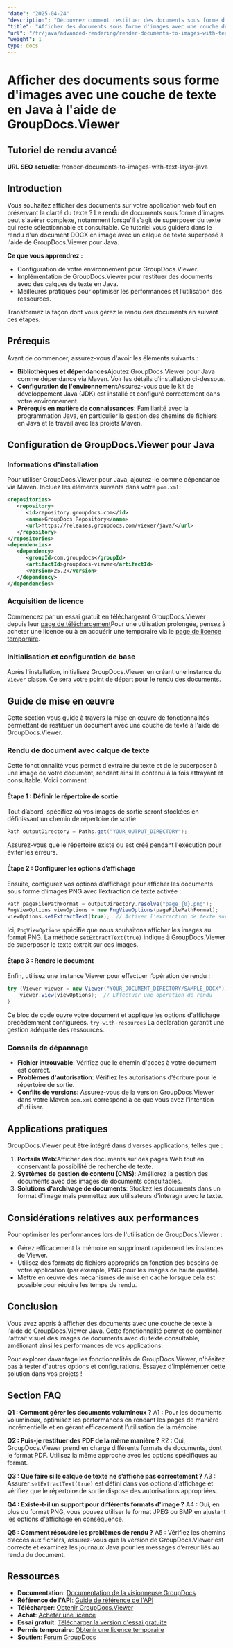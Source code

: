 ```yaml
---
"date": "2025-04-24"
"description": "Découvrez comment restituer des documents sous forme d'images avec une couche de texte en Java à l'aide de GroupDocs.Viewer pour une clarté de texte et une facilité de recherche améliorées."
"title": "Afficher des documents sous forme d'images avec une couche de texte en Java à l'aide de GroupDocs.Viewer"
"url": "/fr/java/advanced-rendering/render-documents-to-images-with-text-layer-java/"
"weight": 1
type: docs
---
```

# Afficher des documents sous forme d'images avec une couche de texte en Java à l'aide de GroupDocs.Viewer
## Tutoriel de rendu avancé
**URL SEO actuelle**: /render-documents-to-images-with-text-layer-java

## Introduction
Vous souhaitez afficher des documents sur votre application web tout en préservant la clarté du texte ? Le rendu de documents sous forme d'images peut s'avérer complexe, notamment lorsqu'il s'agit de superposer du texte qui reste sélectionnable et consultable. Ce tutoriel vous guidera dans le rendu d'un document DOCX en image avec un calque de texte superposé à l'aide de GroupDocs.Viewer pour Java.

**Ce que vous apprendrez :**
- Configuration de votre environnement pour GroupDocs.Viewer.
- Implémentation de GroupDocs.Viewer pour restituer des documents avec des calques de texte en Java.
- Meilleures pratiques pour optimiser les performances et l’utilisation des ressources.

Transformez la façon dont vous gérez le rendu des documents en suivant ces étapes.

## Prérequis
Avant de commencer, assurez-vous d'avoir les éléments suivants :

- **Bibliothèques et dépendances**Ajoutez GroupDocs.Viewer pour Java comme dépendance via Maven. Voir les détails d'installation ci-dessous.
- **Configuration de l'environnement**Assurez-vous que le kit de développement Java (JDK) est installé et configuré correctement dans votre environnement.
- **Prérequis en matière de connaissances**: Familiarité avec la programmation Java, en particulier la gestion des chemins de fichiers en Java et le travail avec les projets Maven.

## Configuration de GroupDocs.Viewer pour Java
### Informations d'installation
Pour utiliser GroupDocs.Viewer pour Java, ajoutez-le comme dépendance via Maven. Incluez les éléments suivants dans votre `pom.xml`:

```xml
<repositories>
   <repository>
      <id>repository.groupdocs.com</id>
      <name>GroupDocs Repository</name>
      <url>https://releases.groupdocs.com/viewer/java/</url>
   </repository>
</repositories>
<dependencies>
   <dependency>
      <groupId>com.groupdocs</groupId>
      <artifactId>groupdocs-viewer</artifactId>
      <version>25.2</version>
   </dependency>
</dependencies>
```

### Acquisition de licence
Commencez par un essai gratuit en téléchargeant GroupDocs.Viewer depuis leur [page de téléchargement](https://releases.groupdocs.com/viewer/java/)Pour une utilisation prolongée, pensez à acheter une licence ou à en acquérir une temporaire via le [page de licence temporaire](https://purchase.groupdocs.com/temporary-license/).

### Initialisation et configuration de base
Après l'installation, initialisez GroupDocs.Viewer en créant une instance du `Viewer` classe. Ce sera votre point de départ pour le rendu des documents.

## Guide de mise en œuvre
Cette section vous guide à travers la mise en œuvre de fonctionnalités permettant de restituer un document avec une couche de texte à l'aide de GroupDocs.Viewer.

### Rendu de document avec calque de texte
Cette fonctionnalité vous permet d'extraire du texte et de le superposer à une image de votre document, rendant ainsi le contenu à la fois attrayant et consultable. Voici comment :

#### Étape 1 : Définir le répertoire de sortie
Tout d’abord, spécifiez où vos images de sortie seront stockées en définissant un chemin de répertoire de sortie.

```java
Path outputDirectory = Paths.get("YOUR_OUTPUT_DIRECTORY");
```

Assurez-vous que le répertoire existe ou est créé pendant l'exécution pour éviter les erreurs.

#### Étape 2 : Configurer les options d’affichage
Ensuite, configurez vos options d’affichage pour afficher les documents sous forme d’images PNG avec l’extraction de texte activée :

```java
Path pageFilePathFormat = outputDirectory.resolve("page_{0}.png");
PngViewOptions viewOptions = new PngViewOptions(pageFilePathFormat);
viewOptions.setExtractText(true);  // Activer l'extraction de texte sur l'image
```

Ici, `PngViewOptions` spécifie que nous souhaitons afficher les images au format PNG. La méthode `setExtractText(true)` indique à GroupDocs.Viewer de superposer le texte extrait sur ces images.

#### Étape 3 : Rendre le document
Enfin, utilisez une instance Viewer pour effectuer l’opération de rendu :

```java
try (Viewer viewer = new Viewer("YOUR_DOCUMENT_DIRECTORY/SAMPLE_DOCX")) {
    viewer.view(viewOptions);  // Effectuer une opération de rendu
}
```

Ce bloc de code ouvre votre document et applique les options d'affichage précédemment configurées. `try-with-resources` La déclaration garantit une gestion adéquate des ressources.

### Conseils de dépannage
- **Fichier introuvable**: Vérifiez que le chemin d'accès à votre document est correct.
- **Problèmes d'autorisation**: Vérifiez les autorisations d’écriture pour le répertoire de sortie.
- **Conflits de versions**: Assurez-vous de la version GroupDocs.Viewer dans votre Maven `pom.xml` correspond à ce que vous avez l'intention d'utiliser.

## Applications pratiques
GroupDocs.Viewer peut être intégré dans diverses applications, telles que :
1. **Portails Web**:Afficher des documents sur des pages Web tout en conservant la possibilité de recherche de texte.
2. **Systèmes de gestion de contenu (CMS)**: Améliorez la gestion des documents avec des images de documents consultables.
3. **Solutions d'archivage de documents**: Stockez les documents dans un format d'image mais permettez aux utilisateurs d'interagir avec le texte.

## Considérations relatives aux performances
Pour optimiser les performances lors de l'utilisation de GroupDocs.Viewer :
- Gérez efficacement la mémoire en supprimant rapidement les instances de Viewer.
- Utilisez des formats de fichiers appropriés en fonction des besoins de votre application (par exemple, PNG pour les images de haute qualité).
- Mettre en œuvre des mécanismes de mise en cache lorsque cela est possible pour réduire les temps de rendu.

## Conclusion
Vous avez appris à afficher des documents avec une couche de texte à l'aide de GroupDocs.Viewer Java. Cette fonctionnalité permet de combiner l'attrait visuel des images de documents avec du texte consultable, améliorant ainsi les performances de vos applications.

Pour explorer davantage les fonctionnalités de GroupDocs.Viewer, n'hésitez pas à tester d'autres options et configurations. Essayez d'implémenter cette solution dans vos projets !

## Section FAQ
**Q1 : Comment gérer les documents volumineux ?**
A1 : Pour les documents volumineux, optimisez les performances en rendant les pages de manière incrémentielle et en gérant efficacement l’utilisation de la mémoire.

**Q2 : Puis-je restituer des PDF de la même manière ?**
R2 : Oui, GroupDocs.Viewer prend en charge différents formats de documents, dont le format PDF. Utilisez la même approche avec les options spécifiques au format.

**Q3 : Que faire si le calque de texte ne s’affiche pas correctement ?**
A3 : Assurer `setExtractText(true)` est défini dans vos options d'affichage et vérifiez que le répertoire de sortie dispose des autorisations appropriées.

**Q4 : Existe-t-il un support pour différents formats d'image ?**
A4 : Oui, en plus du format PNG, vous pouvez utiliser le format JPEG ou BMP en ajustant les options d'affichage en conséquence.

**Q5 : Comment résoudre les problèmes de rendu ?**
A5 : Vérifiez les chemins d’accès aux fichiers, assurez-vous que la version de GroupDocs.Viewer est correcte et examinez les journaux Java pour les messages d’erreur liés au rendu du document.

## Ressources
- **Documentation**: [Documentation de la visionneuse GroupDocs](https://docs.groupdocs.com/viewer/java/)
- **Référence de l'API**: [Guide de référence de l'API](https://reference.groupdocs.com/viewer/java/)
- **Télécharger**: [Obtenir GroupDocs.Viewer](https://releases.groupdocs.com/viewer/java/)
- **Achat**: [Acheter une licence](https://purchase.groupdocs.com/buy)
- **Essai gratuit**: [Télécharger la version d'essai gratuite](https://releases.groupdocs.com/viewer/java/)
- **Permis temporaire**: [Obtenir une licence temporaire](https://purchase.groupdocs.com/temporary-license/)
- **Soutien**: [Forum GroupDocs](https://forum.groupdocs.com/c/viewer/9)